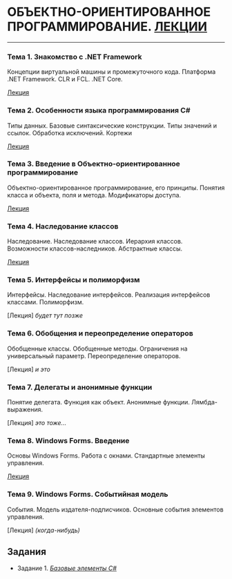 # ОБЪЕКТНО-ОРИЕНТИРОВАННОЕ ПРОГРАММИРОВАНИЕ. [ЛЕКЦИИ](https://tgjmjgj.github.io/sharp/dist/index.html "Лекции")
***


###  Тема 1. Знакомство с .NET Framework
Концепции виртуальной машины и промежуточного кода. Платформа .NET Framework. CLR и FCL. .NET Core. 

[Лекция](https://tgjmjgj.github.io/sharp/dist/lecture/1_dot_net/index.html "Лекция")

### Тема 2. Особенности языка программирования C#
Типы данных. Базовые синтаксические конструкции. Типы значений и ссылок. Обработка исключений. Кортежи

[Лекция](https://tgjmjgj.github.io/sharp/dist/lecture/2_c_sharp/index.html "Лекция")

###  Тема 3. Введение в Объектно-ориентированное программирование
Объектно-ориентированное программирование, его принципы. Понятия класса и объекта, поля и метода. Модификаторы доступа.

[Лекция](https://tgjmjgj.github.io/sharp/dist/lecture/2_oop/index.html "Лекция")

###  Тема 4. Наследование классов
Наследование. Наследование классов. Иерархия классов. Возможности классов-наследников. Абстрактные классы.

[Лекция](https://tgjmjgj.github.io/sharp/dist/lecture/3_inheritance/index.html "Лекция")

###  Тема 5. Интерфейсы и полиморфизм
Интерфейсы. Наследование интерфейсов. Реализация интерфейсов классами. Полиморфизм.

[Лекция] *будет тут позже*

###  Тема 6. Обобщения и переопределение операторов
Обобщенные классы. Обобщенные методы. Ограничения на универсальный параметр. Переопределение операторов.

[Лекция] *и это*

###  Тема 7. Делегаты и анонимные функции
Понятие делегата. Функция как объект. Анонимные функции. Лямбда-выражения.

[Лекция] *это тоже...*

###  Тема 8. Windows Forms. Введение
Основы Windows Forms. Работа с окнами. Стандартные элементы управления.

[Лекция](https://tgjmjgj.github.io/sharp/dist/lecture/7_winforms/index.html "Лекция")

###  Тема 9. Windows Forms. Событийная модель
События. Модель издателя-подписчиков. Основные события элементов управления.

[Лекция] *(когда-нибудь)*

##  Задания

* Задание 1. 
	[*Базовые элементы C#*](https://tgjmjgj.github.io/sharp/dist/task/task_1/task_1.pdf "Базовые элементы C#")
